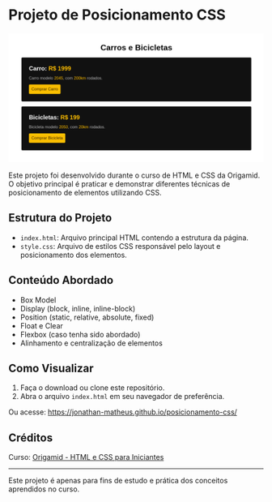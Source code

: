 # Projeto de Posicionamento CSS

![Site](./readme.png)

Este projeto foi desenvolvido durante o curso de HTML e CSS da Origamid. O objetivo principal é praticar e demonstrar diferentes técnicas de posicionamento de elementos utilizando CSS.

## Estrutura do Projeto

- `index.html`: Arquivo principal HTML contendo a estrutura da página.
- `style.css`: Arquivo de estilos CSS responsável pelo layout e posicionamento dos elementos.

## Conteúdo Abordado

- Box Model
- Display (block, inline, inline-block)
- Position (static, relative, absolute, fixed)
- Float e Clear
- Flexbox (caso tenha sido abordado)
- Alinhamento e centralização de elementos

## Como Visualizar

1. Faça o download ou clone este repositório.
2. Abra o arquivo `index.html` em seu navegador de preferência.

Ou acesse: https://jonathan-matheus.github.io/posicionamento-css/

## Créditos

Curso: [Origamid - HTML e CSS para Iniciantes](https://www.origamid.com/)

---

Este projeto é apenas para fins de estudo e prática dos conceitos aprendidos no curso.
